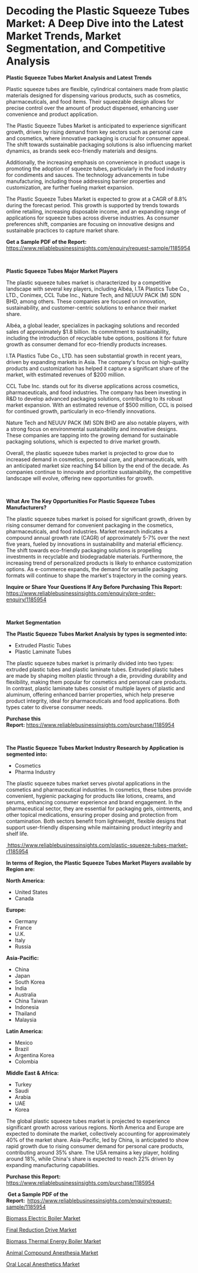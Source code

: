 <p><h1>Decoding the Plastic Squeeze Tubes Market: A Deep Dive into the Latest Market Trends, Market Segmentation, and Competitive Analysis</h1></p><p><strong>Plastic Squeeze Tubes Market Analysis and Latest Trends</strong></p>
<p><p>Plastic squeeze tubes are flexible, cylindrical containers made from plastic materials designed for dispensing various products, such as cosmetics, pharmaceuticals, and food items. Their squeezable design allows for precise control over the amount of product dispensed, enhancing user convenience and product application.</p><p>The Plastic Squeeze Tubes Market is anticipated to experience significant growth, driven by rising demand from key sectors such as personal care and cosmetics, where innovative packaging is crucial for consumer appeal. The shift towards sustainable packaging solutions is also influencing market dynamics, as brands seek eco-friendly materials and designs.</p><p>Additionally, the increasing emphasis on convenience in product usage is promoting the adoption of squeeze tubes, particularly in the food industry for condiments and sauces. The technology advancements in tube manufacturing, including those addressing barrier properties and customization, are further fueling market expansion.</p><p>The Plastic Squeeze Tubes Market is expected to grow at a CAGR of 8.8% during the forecast period. This growth is supported by trends towards online retailing, increasing disposable income, and an expanding range of applications for squeeze tubes across diverse industries. As consumer preferences shift, companies are focusing on innovative designs and sustainable practices to capture market share.</p></p>
<p><strong>Get a Sample PDF of the Report:&nbsp;</strong> <a href="https://www.reliablebusinessinsights.com/enquiry/request-sample/1185954?utm_campaign=100&utm_medium=2&utm_source=Github&utm_content=ia&utm_term=28032025&utm_id=plastic-squeeze-tubes">https://www.reliablebusinessinsights.com/enquiry/request-sample/1185954</a></p>
<p>&nbsp;</p>
<p><strong>Plastic Squeeze Tubes Major Market Players</strong></p>
<p><p>The plastic squeeze tubes market is characterized by a competitive landscape with several key players, including Albéa, I.TA Plastics Tube Co., LTD., Conimex, CCL Tube Inc., Nature Tech, and NEUUV PACK (M) SDN BHD, among others. These companies are focused on innovation, sustainability, and customer-centric solutions to enhance their market share.</p><p>Albéa, a global leader, specializes in packaging solutions and recorded sales of approximately $1.8 billion. Its commitment to sustainability, including the introduction of recyclable tube options, positions it for future growth as consumer demand for eco-friendly products increases.</p><p>I.TA Plastics Tube Co., LTD. has seen substantial growth in recent years, driven by expanding markets in Asia. The company's focus on high-quality products and customization has helped it capture a significant share of the market, with estimated revenues of $200 million.</p><p>CCL Tube Inc. stands out for its diverse applications across cosmetics, pharmaceuticals, and food industries. The company has been investing in R&D to develop advanced packaging solutions, contributing to its robust market expansion. With an estimated revenue of $500 million, CCL is poised for continued growth, particularly in eco-friendly innovations.</p><p>Nature Tech and NEUUV PACK (M) SDN BHD are also notable players, with a strong focus on environmental sustainability and innovative designs. These companies are tapping into the growing demand for sustainable packaging solutions, which is expected to drive market growth.</p><p>Overall, the plastic squeeze tubes market is projected to grow due to increased demand in cosmetics, personal care, and pharmaceuticals, with an anticipated market size reaching $4 billion by the end of the decade. As companies continue to innovate and prioritize sustainability, the competitive landscape will evolve, offering new opportunities for growth.</p></p>
<p>&nbsp;</p>
<p><strong>What Are The Key Opportunities For Plastic Squeeze Tubes Manufacturers?</strong></p>
<p><p>The plastic squeeze tubes market is poised for significant growth, driven by rising consumer demand for convenient packaging in the cosmetics, pharmaceuticals, and food industries. Market research indicates a compound annual growth rate (CAGR) of approximately 5-7% over the next five years, fueled by innovations in sustainability and material efficiency. The shift towards eco-friendly packaging solutions is propelling investments in recyclable and biodegradable materials. Furthermore, the increasing trend of personalized products is likely to enhance customization options. As e-commerce expands, the demand for versatile packaging formats will continue to shape the market's trajectory in the coming years.</p></p>
<p><strong>Inquire or Share Your Questions If Any Before Purchasing This Report:</strong> <a href="https://www.reliablebusinessinsights.com/enquiry/pre-order-enquiry/1185954?utm_campaign=100&utm_medium=2&utm_source=Github&utm_content=ia&utm_term=28032025&utm_id=plastic-squeeze-tubes">https://www.reliablebusinessinsights.com/enquiry/pre-order-enquiry/1185954</a></p>
<p>&nbsp;</p>
<p><strong>Market Segmentation</strong></p>
<p><strong>The Plastic Squeeze Tubes Market Analysis by types is segmented into:</strong></p>
<p><ul><li>Extruded Plastic Tubes</li><li>Plastic Laminate Tubes</li></ul></p>
<p><p>The plastic squeeze tubes market is primarily divided into two types: extruded plastic tubes and plastic laminate tubes. Extruded plastic tubes are made by shaping molten plastic through a die, providing durability and flexibility, making them popular for cosmetics and personal care products. In contrast, plastic laminate tubes consist of multiple layers of plastic and aluminum, offering enhanced barrier properties, which help preserve product integrity, ideal for pharmaceuticals and food applications. Both types cater to diverse consumer needs.</p></p>
<p><strong>Purchase this Report:&nbsp;</strong><a href="https://www.reliablebusinessinsights.com/purchase/1185954?utm_campaign=100&utm_medium=2&utm_source=Github&utm_content=ia&utm_term=28032025&utm_id=plastic-squeeze-tubes">https://www.reliablebusinessinsights.com/purchase/1185954</a></p>
<p>&nbsp;</p>
<p><strong>The Plastic Squeeze Tubes Market Industry Research by Application is segmented into:</strong></p>
<p><ul><li>Cosmetics</li><li>Pharma Industry</li></ul></p>
<p><p>The plastic squeeze tubes market serves pivotal applications in the cosmetics and pharmaceutical industries. In cosmetics, these tubes provide convenient, hygienic packaging for products like lotions, creams, and serums, enhancing consumer experience and brand engagement. In the pharmaceutical sector, they are essential for packaging gels, ointments, and other topical medications, ensuring proper dosing and protection from contamination. Both sectors benefit from lightweight, flexible designs that support user-friendly dispensing while maintaining product integrity and shelf life.</p></p>
<p><a href="https://www.reliablebusinessinsights.com/plastic-squeeze-tubes-market-r1185954?utm_campaign=100&utm_medium=2&utm_source=Github&utm_content=ia&utm_term=28032025&utm_id=plastic-squeeze-tubes">&nbsp;https://www.reliablebusinessinsights.com/plastic-squeeze-tubes-market-r1185954</a></p>
<p><strong>In terms of Region, the Plastic Squeeze Tubes Market Players available by Region are:</strong></p>
<p>
    <p> <strong> North America: </strong>
        <ul>
            <li>United States</li>
            <li>Canada</li>
        </ul>
        </p> 
    <p> <strong> Europe: </strong>
        <ul>
            <li>Germany</li>
            <li>France</li>
            <li>U.K.</li>
            <li>Italy</li>
            <li>Russia</li>
        </ul>
        </p> 
    <p> <strong> Asia-Pacific: </strong>
        <ul>
            <li>China</li>
            <li>Japan</li>
            <li>South Korea</li>
            <li>India</li>
            <li>Australia</li>
            <li>China Taiwan</li>
            <li>Indonesia</li>
            <li>Thailand</li>
            <li>Malaysia</li>
        </ul>
        </p> 
    <p> <strong> Latin America: </strong>
        <ul>
            <li>Mexico</li>
            <li>Brazil</li>
            <li>Argentina Korea</li>
            <li>Colombia</li>
        </ul>
        </p> 
    <p> <strong> Middle East & Africa: </strong>
        <ul>
            <li>Turkey</li>
            <li>Saudi</li>
            <li>Arabia</li>
            <li>UAE</li>
            <li>Korea</li>
        </ul>
    </p>
    </p>
<p><p>The global plastic squeeze tubes market is projected to experience significant growth across various regions. North America and Europe are expected to dominate the market, collectively accounting for approximately 40% of the market share. Asia-Pacific, led by China, is anticipated to show rapid growth due to rising consumer demand for personal care products, contributing around 35% share. The USA remains a key player, holding around 18%, while China's share is expected to reach 22% driven by expanding manufacturing capabilities.</p></p>
<p><strong>Purchase this Report: </strong><a href="https://www.reliablebusinessinsights.com/purchase/1185954?utm_campaign=100&utm_medium=2&utm_source=Github&utm_content=ia&utm_term=28032025&utm_id=plastic-squeeze-tubes">https://www.reliablebusinessinsights.com/purchase/1185954</a></p>
<p>&nbsp;<strong>Get a Sample PDF of the Report:&nbsp;&nbsp;</strong><a href="https://www.reliablebusinessinsights.com/enquiry/request-sample/1185954?utm_campaign=100&utm_medium=2&utm_source=Github&utm_content=ia&utm_term=28032025&utm_id=plastic-squeeze-tubes">https://www.reliablebusinessinsights.com/enquiry/request-sample/1185954</a></p>
<p><strong></strong></p>
<p><p><a href="https://github.com/cordaysamaya/Market-Research-Report-List-1/blob/main/biomass-electric-boiler-market.md?utm_campaign=100&utm_medium=2&utm_source=Github&utm_content=ia&utm_term=28032025&utm_id=plastic-squeeze-tubes">Biomass Electric Boiler Market</a></p><p><a href="https://github.com/botocniveda/Market-Research-Report-List-1/blob/main/final-reduction-drive-market.md?utm_campaign=100&utm_medium=2&utm_source=Github&utm_content=ia&utm_term=28032025&utm_id=plastic-squeeze-tubes">Final Reduction Drive Market</a></p><p><a href="https://github.com/obajimlaweh59/Market-Research-Report-List-1/blob/main/biomass-thermal-energy-boiler-market.md?utm_campaign=100&utm_medium=2&utm_source=Github&utm_content=ia&utm_term=28032025&utm_id=plastic-squeeze-tubes">Biomass Thermal Energy Boiler Market</a></p><p><a href="https://github.com/kuciakkukalo/Market-Research-Report-List-1/blob/main/animal-compound-anesthesia-market.md?utm_campaign=100&utm_medium=2&utm_source=Github&utm_content=ia&utm_term=28032025&utm_id=plastic-squeeze-tubes">Animal Compound Anesthesia Market</a></p><p><a href="https://github.com/taffouasaoka/Market-Research-Report-List-1/blob/main/oral-local-anesthetics-market.md?utm_campaign=100&utm_medium=2&utm_source=Github&utm_content=ia&utm_term=28032025&utm_id=plastic-squeeze-tubes">Oral Local Anesthetics Market</a></p></p>